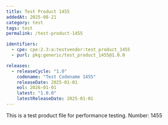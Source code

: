 ```yaml
---
title: Test Product 1455
addedAt: 2025-08-21
category: test
tags: test
permalink: /test-product-1455

identifiers:
  - cpe: cpe:2.3:a:testvendor:test_product_1455
  - purl: pkg:generic/test_product_1455@1.0.0

releases:
  - releaseCycle: "1.0"
    codename: "Test Codename 1455"
    releaseDate: 2025-01-01
    eol: 2026-01-01
    latest: "1.0.0"
    latestReleaseDate: 2025-01-01
---
```


This is a test product file for performance testing. Number: 1455
